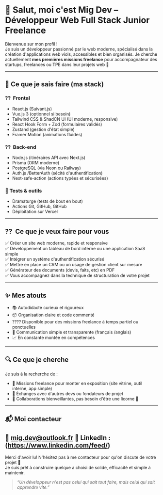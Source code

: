 # 👋 Salut, moi c'est Mig Dev – Développeur Web Full Stack Junior Freelance

Bienvenue sur mon profil !  
Je suis un développeur passionné par le web moderne, spécialisé dans la création d'applications web viols, accessibles et bien organisés. Je cherche actuellement **mes premières missions freelance** pour accompagnateur des startups, freelances ou TPE dans leur projets web 🚀

---

## 🧠 Ce que je sais faire (ma stack)

### ?? ️ Frontal
- React.js (Suivant.js)
- Vue.js 3 (optionnel si besoin)
- Tailwind CSS & ShadCN UI (UI moderne, responsive)
- React Hook Form + Zod (formulaires validés)
- Zustand (gestion d'état simple)
- Framer Motion (animations fluides)

### ?? ️ Back-end
- Node.js (itinéraires API avec Next.js)
- Prisma (ORM moderne)
- PostgreSQL (via Neon ou Railway)
- Auth.js /BetterAuth (sécité d'authentification)
- Next-safe-action (actions typées et sécurisées)

### 🧪 Tests & outils
- Dramaturge (tests de bout en bout)
- Actions Git, GitHub, GitHub
- Déploitation sur Vercel

---

## ?? ️ Ce que je veux faire pour vous

✅ Créer un site web moderne, rapide et responsive  
✅ Développement un tableau de bord interne ou une application SaaS simple  
✅ Intégrer un système d'authentification sécurisé  
✅ Mettre en place un CRM ou un usage de gestion client sur mesure  
✅ Générateur des documents (devis, faits, etc) en PDF  
✅ Vous accompagnez dans la technique de structuration de votre projet

---

## ✨ Mes atouts

- 📚 Autodidacte curieux et rigoureux
- 📦 Organisation claire et code commenté
- ???? Disponible pour des missions freelance à temps partiel ou ponctuelles
- 💬 Communication simple et transparente (français /anglais)
- 📈 En constante montée en compétences

---

## 🔍 Ce que je cherche

Je suis à la recherche de :
- 🚀 Missions freelance pour monter en exposition (site vitrine, outil interne, app simple)
- 💬 Échanges avec d'autres devs ou fondateurs de projet
- 👥 Collaborations bienveillantes, pas besoin d'être une licorne 🦄

---

## 📬 Moi contacteur

📧 mig.dev@outlook.fr
📎 LinkedIn : 
(https://www.linkedin.com/feed/)
---

Merci d'avoir lu! N'hésitez pas à me contacteur pour qu'on discute de votre projet 🙌  
Je suis prêt à construire quelque a choisi de solide, efficacité et simple à maintenir.

> *“Un développeur n'est pas celui qui sait tout faire, mais celui qui sait apprendre vite.”*
